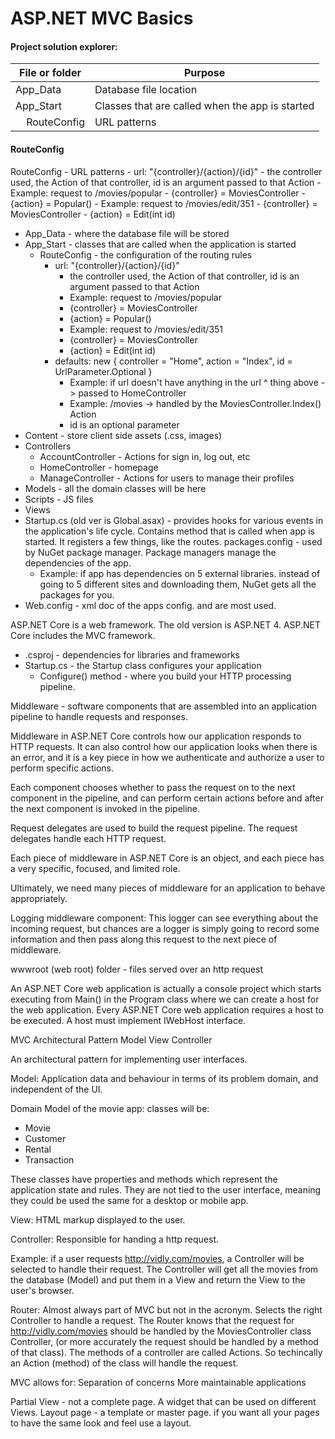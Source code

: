 # ASP.NET MVC Basics

#### Project solution explorer:
File or folder | Purpose
--- | ---
App_Data | Database file location
App_Start | Classes that are called when the app is started
&nbsp;&nbsp;&nbsp;&nbsp;RouteConfig | URL patterns

#### RouteConfig
RouteConfig - URL patterns
        - url: "{controller}/{action}/{id}"
            - the controller used, the Action of that controller, id is an argument passed to that Action
            - Example: request to /movies/popular
            - {controller} = MoviesController
            - {action} = Popular()
            - Example: request to /movies/edit/351
            - {controller} = MoviesController
            - {action} = Edit(int id)



- App_Data - where the database file will be stored
- App_Start - classes that are called when the application is started
    - RouteConfig - the configuration of the routing rules
        - url: "{controller}/{action}/{id}"
            - the controller used, the Action of that controller, id is an argument passed to that Action
            - Example: request to /movies/popular
            - {controller} = MoviesController
            - {action} = Popular()
            - Example: request to /movies/edit/351
            - {controller} = MoviesController
            - {action} = Edit(int id)
        - defaults: new { controller = "Home", action = "Index", id = UrlParameter.Optional }
            - Example: if url doesn't have anything in the url ^ thing above -> passed to HomeController
            - Example: /movies -> handled by the MoviesController.Index() Action
            - id is an optional parameter
- Content - store client side assets (.css, images)
- Controllers
    - AccountController - Actions for sign in, log out, etc
    - HomeController - homepage
    - ManageController - Actions for users to manage their profiles
- Models - all the domain classes will be here
- Scripts - JS files
- Views
- Startup.cs (old ver is Global.asax) - provides hooks for various events in the application's life cycle. Contains method that is called when app is started. It registers a few things, like the routes.
packages.config - used by NuGet package manager. Package managers manage the dependencies of the app.
    - Example: if app has dependencies on 5 external libraries. instead of going to 5 different sites and downloading them, NuGet gets all the packages for you.
- Web.config - xml doc of the apps config. <connectionStrings> and <appSettings> are most used.



ASP.NET Core is a web framework. The old version is ASP.NET 4. ASP.NET Core includes the MVC framework.


- .csproj - dependencies for libraries and frameworks
- Startup.cs - the Startup class configures your application
    - Configure() method - where you build your HTTP processing pipeline.



Middleware - software components that are assembled into an application pipeline to handle requests and responses.

Middleware in ASP.NET Core controls how our application responds to HTTP requests. It can also control how our application looks when there is an error, and it is a key piece in how we authenticate and authorize a user to perform specific actions.

Each component chooses whether to pass the request on to the next component in the pipeline, and can perform certain actions before and after the next component is invoked in the pipeline.

Request delegates are used to build the request pipeline. The request delegates handle each HTTP request.

Each piece of middleware in ASP.NET Core is an object, and each piece has a very specific, focused, and limited role.

Ultimately, we need many pieces of middleware for an application to behave appropriately.


Logging middleware component:
This logger can see everything about the incoming request, but chances are a logger is simply going to record some information and then pass along this request to the next piece of middleware.


wwwroot (web root) folder - files served over an http request


An ASP.NET Core web application is actually a console project which starts executing from Main() in the Program class where we can create a host for the web application. 
Every ASP.NET Core web application requires a host to be executed. A host must implement IWebHost interface.


MVC Architectural Pattern
Model View Controller

An architectural pattern for implementing user interfaces.


Model:
Application data and behaviour in terms of its problem domain, and independent of the UI.

Domain Model of the movie app: classes will be:
- Movie
- Customer
- Rental
- Transaction

These classes have properties and methods which represent the application state and rules. They are not tied to the user interface, meaning they could be used the same for a desktop or mobile app.


View:
HTML markup displayed to the user.


Controller:
Responsible for handing a http request.


Example:
if a user requests http://vidly.com/movies, a Controller will be selected to handle their request. The Controller will get all the movies from the database (Model) and put them in a View and return the View to the user's browser.


Router:
Almost always part of MVC but not in the acronym. Selects the right Controller to handle a request. The Router knows that the request for http://vidly.com/movies should be handled by the MoviesController class Controller, (or more accurately the request should be handled by a method of that class). The methods of a controller are called Actions. So techincally an Action (method) of the class will handle the request.


MVC allows for:
Separation of concerns
More maintainable applications



Partial View - not a complete page. A widget that can be used on different Views.
Layout page - a template or master page. if you want all your pages to have the same look and feel use a layout.
